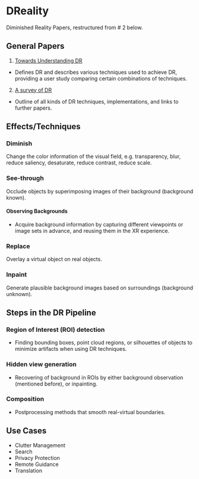 # DReality
Diminished Reality Papers, restructured from # 2 below.
## General Papers
1. [Towards Understanding DR](https://dl.acm.org/doi/pdf/10.1145/3491102.3517452)
- Defines DR and describes various techniques used to achieve DR, providing a user study comparing certain combinations of techniques.
2. [A survey of DR](https://link.springer.com/article/10.1186/s41074-017-0028-1)
- Outline of all kinds of DR techniques, implementations, and links to further papers.
## Effects/Techniques
### Diminish
Change the color information of the visual field, e.g. transparency, blur, reduce saliency, desaturate, reduce contrast, reduce scale.
### See-through
Occlude objects by superimposing images of their background (background known).
#### Observing Backgrounds
- Acquire background information by capturing different viewpoints or image sets in advance, and reusing them in the XR experience.
### Replace
Overlay a virtual object on real objects.
### Inpaint
Generate plausible background images based on surroundings (background unknown).

## Steps in the DR Pipeline
### Region of Interest (ROI) detection
- Finding bounding boxes, point cloud regions, or silhouettes of objects to minimize artifacts when using DR techniques.
### Hidden view generation
- Recovering of background in ROIs by either background observation (mentioned before), or inpainting.
### Composition
- Postprocessing methods that smooth real-virtual boundaries.

## Use Cases
- Clutter Management
- Search
- Privacy Protection
- Remote Guidance
- Translation
